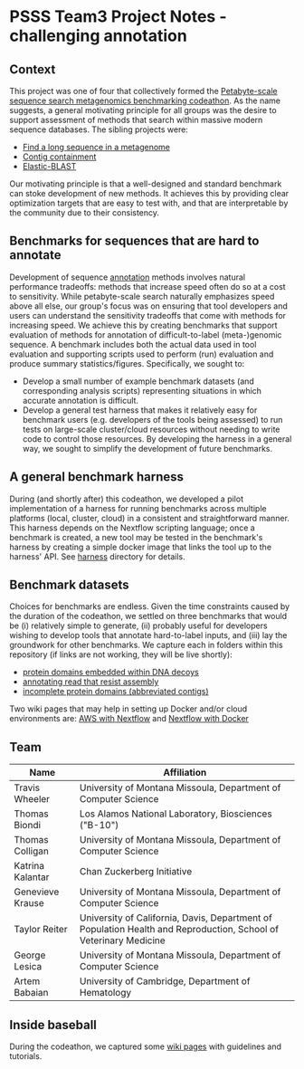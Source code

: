 # PSSS Team3 Project Notes - challenging annotation


## Context

This project was one of four that collectively formed the [Petabyte-scale sequence search metagenomics benchmarking codeathon](https://datascience.nih.gov/news/petabyte-scale-sequence-search-metagenomics-benchmarking-codeathon). As the name suggests, a general motivating principle for all groups was the desire to support assessment of methods that search within massive modern sequence databases. The sibling projects were:
* [Find a long sequence in a metagenome](https://github.com/NCBI-Codeathons/bothie)
* [Contig containment](https://github.com/NCBI-Codeathons/psss-team2)
* [Elastic-BLAST](https://github.com/NCBI-Codeathons/psss-team4)

Our motivating principle is that a well-designed and standard benchmark can stoke development of new methods. It achieves this by providing clear optimization targets that are easy to test with, and that are interpretable by the community due to their consistency.


## Benchmarks for sequences that are hard to annotate

Development of sequence [annotation](https://en.wikipedia.org/wiki/DNA_annotation) methods involves  natural performance tradeoffs: methods that increase speed often do so at a cost to sensitivity. While petabyte-scale search naturally emphasizes speed above all else, our group's focus was on ensuring that tool developers and users can understand the sensitivity tradeoffs that come with methods for increasing speed. We achieve this by creating benchmarks that support evaluation of methods for annotation of difficult-to-label (meta-)genomic sequence. A benchmark includes both the actual data used in tool evaluation and supporting scripts used to perform (run) evaluation and produce summary statistics/figures. Specifically, we sought to: 
* Develop a small number of example benchmark datasets (and corresponding analysis scripts) representing situations in which accurate annotation is difficult. 
* Develop a general test harness that makes it relatively easy for benchmark users (e.g. developers of the tools being assessed) to run tests on large-scale cluster/cloud resources without needing to write code to control those resources. By developing the harness in a general way, we sought to simplify the development of future benchmarks.


## A general benchmark harness

During (and shortly after) this codeathon, we developed a pilot implementation of a harness for running benchmarks across multiple platforms (local, cluster, cloud) in a consistent and straightforward manner. This harness depends on the Nextflow scripting language; once a benchmark is created, a new tool may be tested in the benchmark's harness by creating a simple docker image that links the tool up to the harness' API.  See [harness](harness) directory for details.

## Benchmark datasets

Choices for benchmarks are endless. Given the time constraints caused by the duration of the codeathon, we settled on three benchmarks that would be (i) relatively simple to generate, (ii) probably useful for developers wishing to develop tools that annotate hard-to-label inputs, and (iii) lay the groundwork for other benchmarks. We capture each in folders within this repository (if links are not working, they will be live shortly):
* [protein domains embedded within DNA decoys](benchmarks/transmark)
* [annotating read that resist assembly](benchmarks/unassembled)
* [incomplete protein domains (abbreviated contigs)](benchmarks/subsequences)

Two wiki pages that may help in setting up Docker and/or cloud environments are: 
[AWS with Nextflow](wiki/AWS-with-NextFlow) and [Nextflow with Docker](wiki/Nextflow-and-Docker-guides)


## Team

| Name                | Affiliation  	|
|---                  |---	|
| Travis Wheeler  	  | University of Montana Missoula, Department of Computer Science   	|
| Thomas Biondi       | Los Alamos National Laboratory, Biosciences ("B-10")  	          |
| Thomas Colligan	    | University of Montana Missoula, Department of Computer Science    |
| Katrina Kalantar	  | Chan Zuckerberg Initiative |
| Genevieve Krause	  | University of Montana Missoula, Department of Computer Science   |
| Taylor Reiter	      | University of California, Davis, Department of Population Health and Reproduction, School of Veterinary Medicine |
| George Lesica       | University of Montana Missoula, Department of Computer Science |
| Artem Babaian	      | University of Cambridge, Department of Hematology |

## Inside baseball

During the codeathon, we captured some [wiki pages](https://github.com/NCBI-Codeathons/psss-team3-hard-annotation/wiki) with guidelines and tutorials. 
